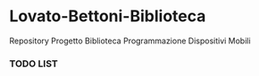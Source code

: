 # Lovato-Bettoni-Biblioteca
Repository Progetto Biblioteca Programmazione Dispositivi Mobili

### TODO LIST ###
